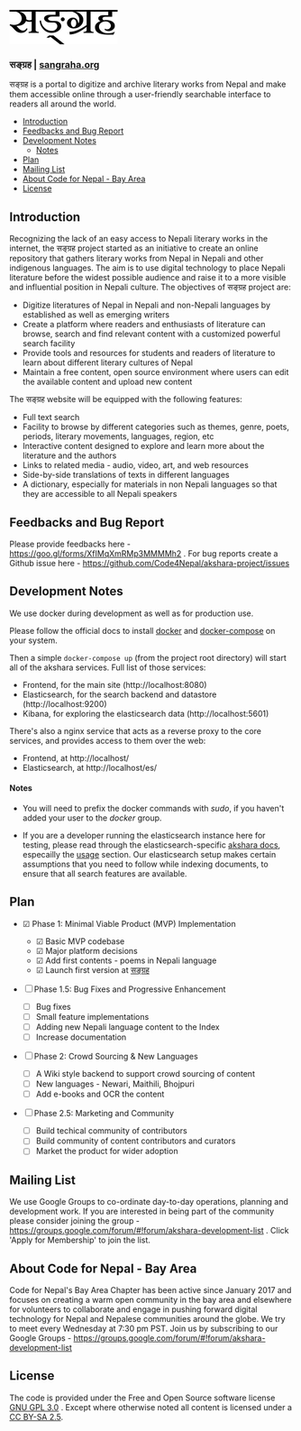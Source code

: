 ![alt text](https://raw.githubusercontent.com/Code4Nepal/akshara-project/master/parijat-frontend/src/assets/logo.png "सङ्ग्रह")

### सङ्ग्रह | [sangraha.org](http://sangraha.org)

सङ्ग्रह is a portal to digitize and archive literary works from Nepal and make them accessible online through a user-friendly searchable interface to readers all around the world.

<!-- toc -->

- [Introduction](#introduction)
- [Feedbacks and Bug Report](#feedbacks-and-bug-report)
- [Development Notes](#development-notes)
    + [Notes](#notes)
- [Plan](#plan)
- [Mailing List](#mailing-list)
- [About Code for Nepal - Bay Area](#about-code-for-nepal---bay-area)
- [License](#license)

<!-- tocstop -->

## Introduction

Recognizing the lack of an easy access to Nepali literary works in the internet, the सङ्ग्रह project started as an initiative to create an online repository that gathers literary works from Nepal in Nepali and other indigenous languages. The aim is to use digital technology to place Nepali literature before the widest possible audience and raise it to a more visible and influential position in Nepali culture. The objectives of सङ्ग्रह project are:

- Digitize literatures of Nepal in Nepali and non-Nepali languages by established as well as emerging writers
- Create a platform where readers and enthusiasts of literature can browse, search and find relevant content with a customized powerful search facility
- Provide tools and resources for students and readers of literature to learn about different literary cultures of Nepal
- Maintain a free content, open source environment where users can edit the available content and upload new content

The सङ्ग्रह website will be equipped with the following features:

- Full text search
- Facility to browse by different categories such as themes, genre, poets, periods, literary movements, languages, region, etc
- Interactive content designed to explore and learn more about the literature and the authors
- Links to related media - audio, video, art, and web resources
- Side-by-side translations of texts in different languages
- A dictionary, especially for materials in non Nepali languages so that they are accessible to all Nepali speakers

## Feedbacks and Bug Report
Please provide feedbacks here - https://goo.gl/forms/XfIMqXmRMp3MMMMh2 . For bug reports create a Github issue here - https://github.com/Code4Nepal/akshara-project/issues


## Development Notes

We use docker during development as well as for production use.

Please follow the official docs to install [docker](https://docs.docker.com/install/) and [docker-compose](https://docs.docker.com/compose/install/) on your system.

Then a simple `docker-compose up` (from the project root directory) will start all of the akshara services. Full list of those services:

* Frontend, for the main site (http://localhost:8080)
* Elasticsearch, for the search backend and datastore (http://localhost:9200)
* Kibana, for exploring the elasticsearch data (http://localhost:5601)

There's also a nginx service that acts as a reverse proxy to the core services, and provides access to them over the web:

* Frontend, at http://localhost/
* Elasticsearch, at http://localhost/es/

#### Notes

* You will need to prefix the docker commands with *sudo*, if you haven't added your user to the *docker* group.

* If you are a developer running the elasticsearch instance here for testing, please read through the elasticsearch-specific [akshara docs](elasticsearch/README.md), especailly the [usage](elasticsearch/README.md#usage) section. Our elasticsearch setup makes certain assumptions that you need to follow while indexing documents, to ensure that all search features are available.


## Plan
- ☑ Phase 1:  Minimal Viable Product (MVP) Implementation
    - ☑ Basic MVP codebase
    - ☑ Major platform decisions
    - ☑ Add first contents - poems in Nepali language
    - ☑ Launch first version at [सङ्ग्रह](http://sangraha.org)

- ☐ Phase 1.5: Bug Fixes and Progressive Enhancement
    - ☐ Bug fixes
    - ☐ Small feature implementations
    - ☐ Adding new Nepali language content to the Index
    - ☐ Increase documentation
  
- ☐ Phase 2: Crowd Sourcing & New Languages
    - ☐ A Wiki style backend to support crowd sourcing of content
    - ☐ New languages - Newari, Maithili, Bhojpuri
    - ☐ Add e-books and OCR the content
    
 - ☐ Phase 2.5: Marketing and Community
     - ☐ Build techical community of contributors
     - ☐ Build community of content contributors and curators 
     - ☐ Market the product for wider adoption

## Mailing List
We use Google Groups to co-ordinate day-to-day operations, planning and development work. If you are interested in being part of the community please consider joining the group - https://groups.google.com/forum/#!forum/akshara-development-list . Click 'Apply for Membership' to join the list.
         
## About Code for Nepal - Bay Area

Code for Nepal's Bay Area Chapter has been active since January 2017 and focuses on creating a warm open community in the bay area and elsewhere for volunteers to collaborate and engage in pushing forward digital technology for Nepal and Nepalese communities around the globe. We try to meet every Wednesday at 7:30 pm PST. Join us by subscribing to our Google Groups - https://groups.google.com/forum/#!forum/akshara-development-list

## License

The code is provided under the Free and Open Source software license [GNU GPL 3.0](LICENSE) . Except where otherwise noted all content is licensed under a [CC BY-SA 2.5](https://creativecommons.org/licenses/by-sa/2.5/).

